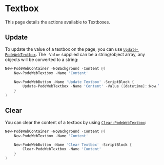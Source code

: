 # Textbox

This page details the actions available to Textboxes.

## Update

To update the value of a textbox on the page, you can use [`Update-PodeWebTextbox`](../../../Functions/Actions/Update-PodeWebTextbox). The `-Value` supplied can be a string/object array, any objects will be converted to a string:

```powershell
New-PodeWebContainer -NoBackground -Content @(
    New-PodeWebTextbox -Name 'Content'

    New-PodeWebButton -Name 'Update Textbox' -ScriptBlock {
        Update-PodeWebTextbox -Name 'Content' -Value ([datetime]::Now.ToString())
    }
)
```

## Clear

You can clear the content of a textbox by using [`Clear-PodeWebTextbox`](../../../Functions/Actions/Clear-PodeWebTextbox):

```powershell
New-PodeWebContainer -NoBackground -Content @(
    New-PodeWebTextbox -Name 'Content'

    New-PodeWebButton -Name 'Clear Textbox' -ScriptBlock {
        Clear-PodeWebTextbox -Name 'Content'
    }
)
```
